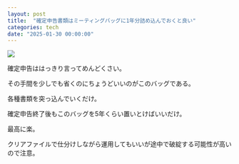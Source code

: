```yaml
---
layout: post
title:  "確定申告書類はミーティングバッグに1年分詰め込んでおくと良い"
categories: tech
date: "2025-01-30 00:00:00"
---
```


[![](https://m.media-amazon.com/images/I/51VUt9roNtL._AC_SL1500_.jpg)](https://amzn.to/3EOAo6n)

確定申告ははっきり言ってめんどくさい。

その手間を少しでも省くのにちょうどいいのがこのバッグである。

各種書類を突っ込んでいくだけ。

確定申告終了後もこのバッグを5年くらい置いとけばいいだけ。

最高に楽。

クリアファイルで仕分けしながら運用してもいいが途中で破綻する可能性が高いので注意。
